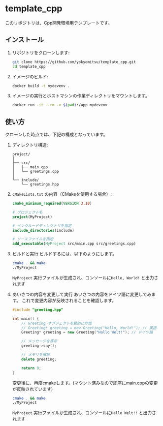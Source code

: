 # template_cpp

このリポジトリは、Cpp開発環境用テンプレートです。

## インストール

1. リポジトリをクローンします:

    ```sh
    git clone https://github.com/yokyomitsu/template_cpp.git
    cd template_cpp
    ```

2. イメージのビルド:
    ```bash
    docker build -t mydevenv .  
    ```

3. イメージの実行とホストマシンの作業ディレクトリをマウントします。
    ```bash
    docker run -it --rm -v $(pwd):/app mydevenv
    ```

## 使い方
クローンした時点では、下記の構成となっています。

1. ディレクトリ構造:
    ```
    project/
    │
    ├── src/
    │   ├── main.cpp
    │   └── greetings.cpp
    │
    └── include/
        └── greetings.hpp
    ```

2. `CMakeLists.txt` の内容（CMakeを使用する場合）:
    ```cmake
    cmake_minimum_required(VERSION 3.10)

    # プロジェクト名
    project(MyProject)

    # インクルードディレクトリを指定
    include_directories(include)

    # ソースファイルを指定
    add_executable(MyProject src/main.cpp src/greetings.cpp)
    ```

3. ビルドと実行
ビルドするには、以下のようにします。

    ```bash
    cmake . && make
    ./MyProject
    ```

    `MyProject` 実行ファイルが生成され、コンソールに`Hello, World!` と出力されます

4. あいさつの内容を変更して実行
    あいさつの内容をドイツ語に変更してみます。
    これで変更内容が反映されることを確認します。

    ```cpp
    #include "greeting.hpp"

    int main() {
        // Greeting オブジェクトを動的に作成
        // Greeting* greeting = new Greeting("Hello, World!"); // 英語
        Greeting* greeting = new Greeting("Hallo Welt!"); // ドイツ語

        // メッセージを表示
        greeting->say();

        // メモリを解放
        delete greeting;

        return 0;
    }
    ```
    変更後に、再度cmakeします。(マウント済みなので即座にmain.cppの変更が反映されています)
    ```bash
    cmake . && make
    ./MyProject
    ```

    `MyProject` 実行ファイルが生成され、コンソールに`Hallo Welt!!` と出力されます